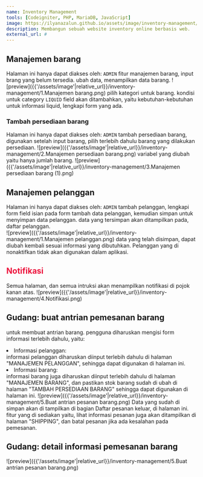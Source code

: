 ```yaml
---
name: Inventory Management
tools: [Codeigniter, PHP, MariaDB, JavaScript]
image: https://ilyanazalun.github.io/assets/image/inventory-management/Dashboard.png
description: Membangun sebuah website inventory online berbasis web.
external_url: #
---
```


## Manajemen barang
Halaman ini hanya dapat diakses oleh: <code>ADMIN</code>
fitur manajemen barang, input brang yang belum tersedia. ubah data, menampilkan data barang.
![preview]({{'/assets/image'|relative_url}}/inventory-management/1.Manajemen barang.png)
pilih kategori untuk barang. kondisi untuk category ``LIQUID`` field akan ditambahkan, yaitu kebutuhan-kebutuhan untuk informasi liquid,
lengkapi form yang ada.
### Tambah persediaan barang
Halaman ini hanya dapat diakses oleh: <code>ADMIN</code>
tambah persediaan barang, digunakan setelah input barang, pilih terlebih dahulu barang yang dilakukan persediaan.
![preview]({{'/assets/image'|relative_url}}/inventory-management/2.Manajemen persediaan barang.png)
variabel yang diubah yaitu hanya jumlah barang.
![preview]({{'/assets/image'|relative_url}}/inventory-management/3.Manajemen persediaan barang (1).png)


## Manajemen pelanggan
Halaman ini hanya dapat diakses oleh: <code>ADMIN</code>
tambah pelanggan, lengkapi form field isian pada form tambah data pelanggan, kemudian simpan untuk menyimpan data pelanggan. data yang tersimpan akan ditampilkan pada, daftar pelanggan.  
![preview]({{'/assets/image'|relative_url}}/inventory-management/1.Manajemen pelanggan.png)
data yang telah disimpan, dapat diubah kembali sesuai informasi yang dibutuhkan. Pelanggan yang di nonaktifkan tidak akan digunakan dalam aplikasi.


<h2 id="notifikasi" style="color:#ed143d">Notifikasi</h2>
Semua halaman, dan semua intruksi akan menampilkan notifikasi di pojok kanan atas.
![preview]({{'/assets/image'|relative_url}}/inventory-management/4.Notifikasi.png)

## Gudang: buat antrian pemesanan barang
untuk membuat antrian barang. pengguna diharuskan mengisi form informasi terlebih dahulu, yaitu:
<li>Informasi pelanggan:</li>
informasi pelanggan diharuskan diinput terlebih dahulu di halaman "MANAJEMEN PELANGGAN", sehingga dapat digunakan di halaman ini.
<li>Informasi barang:</li>
informasi barang juga diharuskan diinput terlebih dahulu di halaman "MANAJEMEN BARANG", dan pastikan stok barang sudah di ubah di halaman "TAMBAH PERSEDIAAN BARANG" sehingga dapat digunakan di halaman ini.
![preview]({{'/assets/image'|relative_url}}/inventory-management/5.Buat antrian pesanan barang.png)
Data yang sudah di simpan akan di tampilkan di bagian Daftar pesanan keluar, di halaman ini.
fitur yang di sediakan yaitu, lihat informasi pesanan juga akan ditampilkan di halaman "SHIPPING", dan batal pesanan jika ada kesalahan pada pemesanan.

## Gudang: detail informasi pemesanan barang
![preview]({{'/assets/image'|relative_url}}/inventory-management/5.Buat antrian pesanan barang.png)